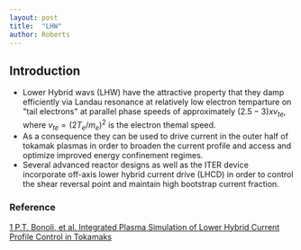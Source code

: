 ```yaml
---
layout: post
title:  "LHW"
author: Roberts
---
```


## Introduction
* Lower Hybrid wavs (LHW) have the attractive property that they damp efficiently via Landau resonance at relatively low electron temparture on "tail electrons" at parallel phase speeds of approximately $(2.5 - 3) x v_{te}$, where $v_{te}=(2T_e/m_e)^2$ is the electron themal speed.
* As a consequence they can be used to drive current in the outer half of tokamak plasmas in order to broaden the current profile and access and optimize improved energy confinement regimes.
* Several advanced reactor designs as well as the ITER device incorporate off-axis lower hybrid current drive (LHCD) in order to control the shear reversal point and maintain high bootstrap current fraction.

### Reference
[1 P.T. Bonoli, et al. Integrated Plasma Simulation of Lower Hybrid Current Profile Control in Tokamaks](https://www-internal.psfc.mit.edu/research/alcator/pubs/iaea/2012/Bonoli_IAEA12-paper_THP6-11-v2.pdf)